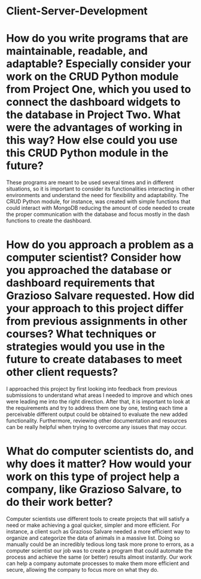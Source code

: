 # Client-Server-Development

# How do you write programs that are maintainable, readable, and adaptable? Especially consider your work on the CRUD Python module from Project One, which you used to connect the dashboard widgets to the database in Project Two. What were the advantages of working in this way? How else could you use this CRUD Python module in the future?
These programs are meant to be used several times and in different situations, so it is important to consider its functionalities interacting in other environments and understand the need for flexibility and adaptability. The CRUD Python module, for instance, was created with simple functions that could interact with MongoDB reducing the amount of code needed to create the proper communication with the database and focus mostly in the dash functions to create the dashboard.

# How do you approach a problem as a computer scientist? Consider how you approached the database or dashboard requirements that Grazioso Salvare requested. How did your approach to this project differ from previous assignments in other courses? What techniques or strategies would you use in the future to create databases to meet other client requests?
I approached this project by first looking into feedback from previous submissions to understand what areas I needed to improve and which ones were leading me into the right direction. After that, it is important to look at the requirements and try to address them one by one, testing each time a perceivable different output could be obtained to evaluate the new added functionality. Furthermore, reviewing other documentation and resources can be really helpful when trying to overcome any issues that may occur.

# What do computer scientists do, and why does it matter? How would your work on this type of project help a company, like Grazioso Salvare, to do their work better?
Computer scientists use different tools to create projects that will satisfy a need or make achieving a goal quicker, simpler and more efficient. For instance, a client such as Grazioso Salvare needed a more efficient way to organize and categorize the data of animals in a massive list. Doing so manually could be an incredibly tedious long task more prone to errors, as a computer scientist our job was to create a program that could automate the process and achieve the same (or better) results almost instantly. Our work can help a company automate processes to make them more efficient and secure, allowing the company to focus more on what they do.
